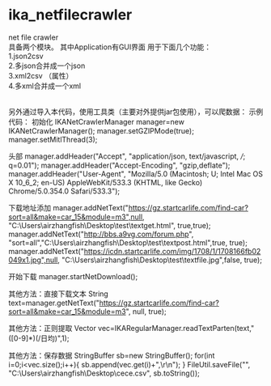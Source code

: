 # ika_netfilecrawler
net file crawler<br>
具备两个模块。 其中Application有GUI界面
用于下面几个功能：<br>
1.json2csv<br>
2.多json合并成一个json<br>
3.xml2csv （属性）<br>
4.多xml合并成一个xml<br>
<br>

另外通过导入本代码，使用工具类（主要对外提供jar包使用），可以爬数据：
示例代码：
初始化
IKANetCrawlerManager manager=new IKANetCrawlerManager();
manager.setGZIPMode(true);
manager.setMitlThread(3);

头部
manager.addHeader("Accept", "application/json, text/javascript, */*; q=0.01");
manager.addHeader("Accept-Encoding", "gzip,deflate");
manager.addHeader("User-Agent", "Mozilla/5.0 (Macintosh; U; Intel Mac OS X 10_6_2; en-US) AppleWebKit/533.3 (KHTML, like Gecko) Chrome/5.0.354.0 Safari/533.3");

下载地址添加
manager.addNetText("https://gz.startcarlife.com/find-car?sort=all&make=car_15&module=m3",null, "C:\\Users\\airzhangfish\\Desktop\\test\\textget.html", true,true);
manager.addNetText("http://bbs.a9vg.com/forum.php", "sort=all","C:\\Users\\airzhangfish\\Desktop\\test\\textpost.html",true, true);
manager.addNetText("https://icdn.startcarlife.com/img/1708/1/1708166fb02049x1.jpg",null, "C:\\Users\\airzhangfish\\Desktop\\test\\textfile.jpg",false, true);

开始下载
manager.startNetDownload();

其他方法：直接下载文本
String text=manager.getNetText("https://gz.startcarlife.com/find-car?sort=all&make=car_15&module=m3", null, true);

其他方法：正则提取
Vector<String> vec=IKARegularManager.readTextParten(text,"([0-9]*)(/日均)",1);

其他方法：保存数据
StringBuffer sb=new StringBuffer();
for(int i=0;i<vec.size();i++){
sb.append(vec.get(i)+",\r\n");
}
FileUtil.saveFile("", "C:\\Users\\airzhangfish\\Desktop\\cece.csv", sb.toString());
